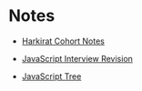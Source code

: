 # Notes
- [Harkirat Cohort Notes](https://quickest-juniper-f9c.notion.site/Cohort-2-0-FullStack-Open-Source-6b6c2a9f1282499aba4782b88bf7e204)

- [JavaScript Interview Revision](https://nigamsharma.hashnode.dev/javascriptmd)

- [JavaScript Tree](https://nigamsharma.notion.site/JavaScript-Tree-1918a3b3ea9b4e03a37c8f5c8367937f?pvs=4)

